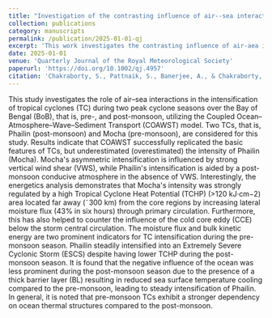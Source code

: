 ```yaml
---
title: "Investigation of the contrasting influence of air--sea interactions on the intensification process of pre-and post-monsoon tropical cyclones over the Bay of Bengal in a coupled model framework"
collection: publications
category: manuscripts
permalink: /publication/2025-01-01-qj
excerpt: 'This work investigates the contrasting influence of air-aea interaction on Pre- and Post-monsoon TC intensification over the Bay of Bengal'
date: 2025-01-01
venue: 'Quarterly Journal of the Royal Meteorological Society'
paperurl: 'https://doi.org/10.1002/qj.4957'
citation: 'Chakraborty, S., Pattnaik, S., Banerjee, A., & Chakraborty, T. (2025b). Investigation of the contrasting influence of air–sea interactions on the intensification process of pre‐ and post‐monsoon tropical cyclones over the Bay of Bengal in a coupled model framework. Quarterly Journal of the Royal Meteorological Society. https://doi.org/10.1002/qj.4957'
---
```

This study investigates the role of air–sea interactions in the intensification of tropical cyclones (TC) during two peak cyclone seasons over the Bay of Bengal (BoB), that is, pre-, and post-monsoon, utilizing the Coupled Ocean–Atmosphere–Wave–Sediment Transport (COAWST) model. Two TCs, that is, Phailin (post-monsoon) and Mocha (pre-monsoon), are considered for this study. Results indicate that COAWST successfully replicated the basic features of TCs, but underestimated (overestimated) the intensity of Phailin (Mocha). Mocha's asymmetric intensification is influenced by strong vertical wind shear (VWS), while Phailin's intensification is aided by a post-monsoon conducive atmosphere in the absence of VWS. Interestingly, the energetics analysis demonstrates that Mocha's intensity was strongly regulated by a high Tropical Cyclone Heat Potential (TCHP) (>120 kJ·cm−2) area located far away (˜300 km) from the core regions by increasing lateral moisture flux (43% in six hours) through primary circulation. Furthermore, this has also helped to counter the influence of the cold core eddy (CCE) below the storm central circulation. The moisture flux and bulk kinetic energy are two prominent indicators for TC intensification during the pre-monsoon season. Phailin steadily intensified into an Extremely Severe Cyclonic Storm (ESCS) despite having lower TCHP during the post-monsoon season. It is found that the negative influence of the ocean was less prominent during the post-monsoon season due to the presence of a thick barrier layer (BL) resulting in reduced sea surface temperature cooling compared to the pre-monsoon, leading to steady intensification of Phailin. In general, it is noted that pre-monsoon TCs exhibit a stronger dependency on ocean thermal structures compared to the post-monsoon.

